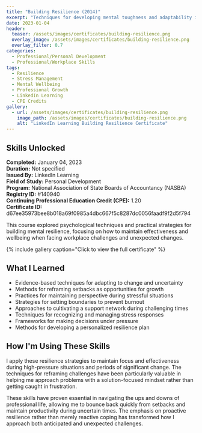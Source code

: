 ```yaml
---
title: "Building Resilience (2014)"
excerpt: "Techniques for developing mental toughness and adaptability in the face of professional and personal challenges"
date: 2023-01-04
header:
  teaser: /assets/images/certificates/building-resilience.png
  overlay_image: /assets/images/certificates/building-resilience.png
  overlay_filter: 0.7
categories:
  - Professional/Personal Development
  - Professional/Workplace Skills
tags:
  - Resilience
  - Stress Management
  - Mental Wellbeing
  - Professional Growth
  - LinkedIn Learning
  - CPE Credits
gallery:
  - url: /assets/images/certificates/building-resilience.png
    image_path: /assets/images/certificates/building-resilience.png
    alt: "LinkedIn Learning Building Resilience Certificate"
---
```


## Skills Unlocked

**Completed:** January 04, 2023  
**Duration:** Not specified  
**Issued By:** LinkedIn Learning  
**Field of Study:** Personal Development  
**Program:** National Association of State Boards of Accountancy (NASBA)  
**Registry ID:** #140940  
**Continuing Professional Education Credit (CPE):** 1.20  
**Certificate ID:** d67ee35973bee8b018a69f0985a4dbc667f5c8287dc0056faadf9f2d5f794

This course explored psychological techniques and practical strategies for building mental resilience, focusing on how to maintain effectiveness and wellbeing when facing workplace challenges and unexpected changes.

{% include gallery caption="Click to view the full certificate" %}

## What I Learned

* Evidence-based techniques for adapting to change and uncertainty
* Methods for reframing setbacks as opportunities for growth
* Practices for maintaining perspective during stressful situations
* Strategies for setting boundaries to prevent burnout
* Approaches to cultivating a support network during challenging times
* Techniques for recognizing and managing stress responses
* Frameworks for making decisions under pressure
* Methods for developing a personalized resilience plan

## How I'm Using These Skills

I apply these resilience strategies to maintain focus and effectiveness during high-pressure situations and periods of significant change. The techniques for reframing challenges have been particularly valuable in helping me approach problems with a solution-focused mindset rather than getting caught in frustration.

These skills have proven essential in navigating the ups and downs of professional life, allowing me to bounce back quickly from setbacks and maintain productivity during uncertain times. The emphasis on proactive resilience rather than merely reactive coping has transformed how I approach both anticipated and unexpected challenges.